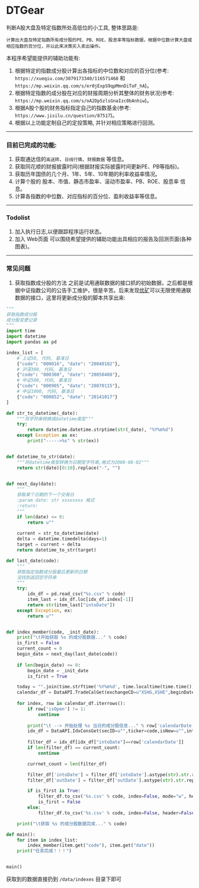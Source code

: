 # DTGear
判断A股大盘及特定指数所处高低位的小工具, 整体思路是:

```
计算出大盘及特定指数所有成分股的PE、PB、ROE、股息率等指标数据，根据中位数计算大盘或相应指数的百分位，并以此来决策买入卖出操作。
```

本程序希望能提供的辅助功能有:
1. 根据特定的指数成分股计算出各指标的中位数和对应的百分位(参考: `https://xueqiu.com/3079173340/116571468` 和 `https://mp.weixin.qq.com/s/er0jExpS9qpMmnDiToF_hA`)。
1. 根据特定指数的成分股在对应的财报周期分析其整体的财务状况(参考: `https://mp.weixin.qq.com/s/oA2Dp5zlsGnaIzc0bAnhiw`)。
1. 根据A股个股的财务指标指定自己的指数基金(参考: `https://www.jisilu.cn/question/87517`)。
1. 根据以上功能定制自己的定投策略, 并针对相应策略进行回测。

---

### 目前已完成的功能:

1. 获取通达信的`高送转`、`日线行情`、`财报数据` 等信息。
1. 获取同花顺的财报披露时间(根据财报实际披露时间更新PE、PB等指标)。
1. 获取历年国债的几个月、1年、5年、10年期的利率收益率情况。
1. 计算个股的 股本、市值、静态市盈率、滚动市盈率、PB、ROE、股息率 信息。
1. 计算各指数的中位数、对应指标的百分位、盈利收益率等信息。

---

### Todolist

1. 加入执行日志,以便跟踪程序运行状态。
1. 加入 Web页面 可以围绕希望提供的辅助功能出具相应的报告及回测页面(各种图表)。

---

### 常见问题

1. 获取指数成分股的方法
之前是试用通联数据的接口抓的初始数据，之后都是根据中证指数公司的公告手工维护，很是辛苦。后来发现[优矿](https://uqer.datayes.com/)可以无限使用通联数据的接口，这里将更新成分股的脚本共享出来:

``` python
"""
获取指数成分股
成分股变更记录
"""
import time
import datetime
import pandas as pd

index_list = [
    # 上证50, 代码, 基准日
    {"code": "000016", "date": "20040102"}, 
    # 沪深300, 代码, 基准日
    {"code": "000300", "date": "20050408"}, 
    # 中证500, 代码, 基准日
    {"code": "000905", "date": "20070115"}, 
    # 中证1000, 代码, 基准日
    {"code": "000852", "date": "20141017"}
]

def str_to_datetime(_date):
    """将字符串转换成datetime类型"""
    try:
        return datetime.datetime.strptime(str(_date), "%Y%m%d")
    except Exception as ex:
        print("----->%s" % str(ex))


def datetime_to_str(date):
    """将datetime类型转换为日期型字符串,格式为2008-08-02"""
    return str(date)[0:10].replace("-", "")


def next_day(date):
    """
    获取某个日期的下一个交易日
    :param date: str xxxxxxxx 格式
    :return:
    """
    if len(date) <= 0:
        return u""
    
    current = str_to_datetime(date)
    delta = datetime.timedelta(days=1)
    target = current + delta
    return datetime_to_str(target)

def last_date(code):
    """
    获取指定指数成分股最后更新的日期
    没找到返回空字符串
    """
    try:
        idx_df = pd.read_csv("%s.csv" % code)
        item_last = idx_df.loc[idx_df.index[-1]]
        return str(item_last["intoDate"])
    except Exception, ex:
        return u""


def index_member(code, _init_date):
    print("\t开始获取 %s 的成分股数据..." % code)
    is_first = False
    current_count = 0
    begin_date = next_day(last_date(code))
    
    if len(begin_date) <= 0:
        begin_date = _init_date
        is_first = True

    today = "".join(time.strftime('%Y%m%d', time.localtime(time.time())))
    calendar_df = DataAPI.TradeCalGet(exchangeCD=u"XSHG,XSHE",beginDate=begin_date,endDate=today,field=u"", pandas="1")
    
    for index, row in calendar_df.iterrows():
        if row['isOpen'] != 1:
            continue
            
        print("\t --> 开始处理 %s 当日的成分股信息..." % row['calendarDate'])
        idx_df = DataAPI.IdxConsGet(secID=u"",ticker=code,isNew=u"",intoDate=row['calendarDate'],field=u"",pandas="1")
        
        filter_df = idx_df[idx_df["intoDate"]==row['calendarDate']]
        if len(filter_df) == current_count:
            continue

        currnet_count = len(filter_df)

        filter_df['intoDate'] = filter_df['intoDate'].astype(str).str.replace('-', '').replace('nan', '')
        filter_df['outDate'] = filter_df['outDate'].astype(str).str.replace('-', '').replace('nan', '')

        if is_first is True:
            filter_df.to_csv('%s.csv' % code, index=False, mode="w", header=True, encoding='utf8', float_format="%.6f")
            is_first = False
        else:
            filter_df.to_csv('%s.csv' % code, index=False, header=False, mode='a+', encoding='utf8', float_format="%.6f")

    print("\t获取 %s 的成分股数据完成..." % code)

def main():
    for item in index_list:
        index_member(item.get("code"), item.get("date"))
    print("任务完成！！！")


main()
```

获取到的数据直接扔到 `/data/indexes` 目录下即可